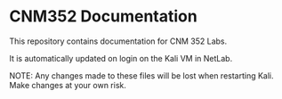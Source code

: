 # CNM352 Documentation

This repository contains documentation for CNM 352 Labs.

It is automatically updated on login on the Kali VM in NetLab.

NOTE:  Any changes made to these files will be lost when restarting Kali.  Make changes at your own risk.
